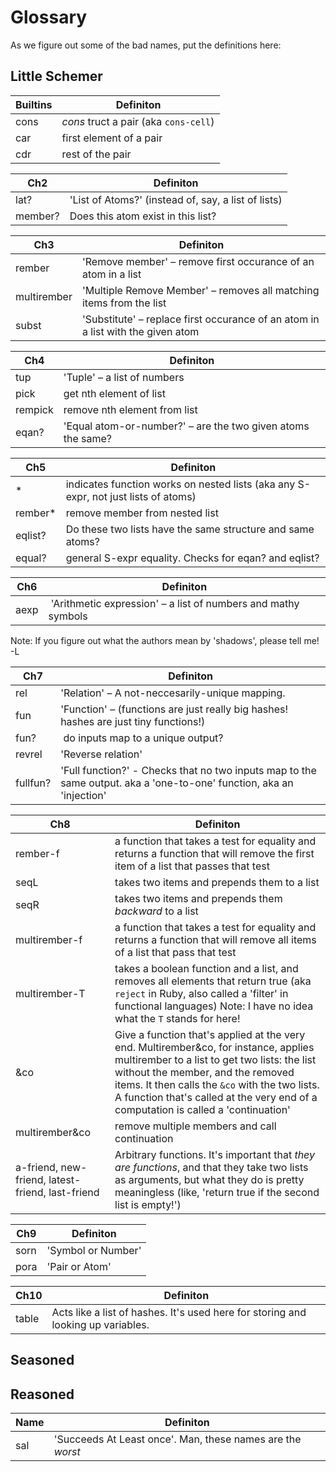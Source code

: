 # Glossary

As we figure out some of the bad names, put the definitions here:

## Little Schemer

Builtins | Definiton
---------|----------
cons     | _cons_ truct a pair (aka `cons-cell`)
car      | first element of a pair
cdr      | rest of the pair

Ch2     | Definiton
--------|----------
lat?    | 'List of Atoms?' (instead of, say, a list of lists)
member? | Does this atom exist in this list?

Ch3         | Definiton
------------|----------
rember      | 'Remove member' – remove first occurance of an atom in a list
multirember | 'Multiple Remove Member' – removes all matching items from the list
subst       | 'Substitute' – replace first occurance of an atom in a list with the given atom

Ch4     | Definiton
--------|----------
tup 	| 'Tuple' – a list of numbers
pick    | get nth element of list
rempick | remove nth element from list
eqan?   | 'Equal atom-or-number?' – are the two given atoms the same?

Ch5     | Definiton
--------|----------
*       | indicates function works on nested lists (aka any S-expr, not just lists of atoms)
rember* | remove member from nested list
eqlist? | Do these two lists have the same structure and same atoms?
equal?  | general S-expr equality. Checks for eqan? and eqlist?

Ch6  | Definiton
-----|----------
aexp | 'Arithmetic expression' – a list of numbers and mathy symbols

Note: If you figure out what the authors mean by 'shadows', please tell me! -L

Ch7      | Definiton
---------|----------
rel      | 'Relation' – A not-neccesarily-unique mapping.
fun      | 'Function' – (functions are just really big hashes! hashes are just tiny functions!)
fun?     | do inputs map to a unique output?
revrel   | 'Reverse relation'
fullfun? | 'Full function?' - Checks that no two inputs map to the same output. aka a 'one-to-one' function, aka an 'injection'

Ch8            | Definiton
---------------|----------
rember-f       | a function that takes a test for equality and returns a function that will remove the first item of a list that passes that test
seqL           | takes two items and prepends them to a list
seqR           | takes two items and prepends them *backward* to a list
multirember-f  | a function that takes a test for equality and returns a function that will remove all items of a list that pass that test
multirember-T  | takes a boolean function and a list, and removes all elements that return true (aka `reject` in Ruby, also called a 'filter' in functional languages) Note: I have no idea what the `T` stands for here!
&co            | Give a function that's applied at the very end.  Multirember&co, for instance, applies multirember to a list to get two lists: the list without the member, and the removed items. It then calls the `&co` with the two lists.  A function that's called at the very end of a computation is called a 'continuation'
multirember&co | remove multiple members and call continuation
a-friend, new-friend, latest-friend, last-friend | Arbitrary functions. It's important that _they are functions_, and that they take two lists as arguments, but what they do is pretty meaningless (like, 'return true if the second list is empty!')

Ch9  | Definiton
-----|----------
sorn | 'Symbol or Number'
pora | 'Pair or Atom'

Ch10  | Definiton
------|----------
table | Acts like a list of hashes. It's used here for storing and looking up variables.

## Seasoned

## Reasoned

Name  | Definiton
------| ---------
sal   | 'Succeeds At Least once'. Man, these names are the *worst*
